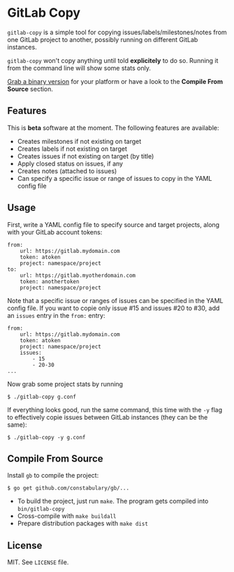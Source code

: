
# GitLab Copy

`gitlab-copy` is a simple tool for copying issues/labels/milestones/notes from one GitLab project to another, possibly running on different GitLab instances.

`gitlab-copy` won't copy anything until told **explicitely** to do so. Running it from the command line will show some stats only.

[Grab a binary version](https://github.com/gotsunami/gitlab-copy/releases/latest) for your platform or have a look to the **Compile From Source** section.

## Features

This is **beta** software at the moment. The following features are available:

- Creates milestones if not existing on target
- Creates labels if not existing on target
- Creates issues if not existing on target (by title)
- Apply closed status on issues, if any
- Creates notes (attached to issues)
- Can specify a specific issue or range of issues to copy in the YAML config file

## Usage

First, write a YAML config file to specify source and target projects, along with your GitLab account tokens:
```
from:
    url: https://gitlab.mydomain.com
    token: atoken
    project: namespace/project
to:
    url: https://gitlab.myotherdomain.com
    token: anothertoken
    project: namespace/project
```

Note that a specific issue or ranges of issues can be specified in the YAML config file. If you want to
copie only issue #15 and issues #20 to #30, add an `issues` entry in the `from:` entry:
```
from:
    url: https://gitlab.mydomain.com
    token: atoken
    project: namespace/project
    issues:
        - 15
        - 20-30
...
```

Now grab some project stats by running
```
$ ./gitlab-copy g.conf
```

If everything looks good, run the same command, this time with the `-y` flag to effectively copie issues between GitLab
instances (they can be the same):
```
$ ./gitlab-copy -y g.conf
```

## Compile From Source

Install `gb` to compile the project:
```
$ go get github.com/constabulary/gb/...
```

- To build the project, just run `make`. The program gets compiled into `bin/gitlab-copy`
- Cross-compile with `make buildall`
- Prepare distribution packages with `make dist`

## License

MIT. See `LICENSE` file.
